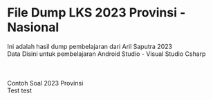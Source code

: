 # File Dump LKS 2023 Provinsi - Nasional
<p>
  Ini adalah hasil dump pembelajaran dari Aril Saputra 2023 <br>
  Data Disini untuk pembelajaran Android Studio - Visual Studio Csharp
</p>
<br>

<h4></h4>
<p>
  Contoh Soal 2023 Provinsi <br
  <table>
    <tr>
      <th>
        <td>
          Test
        </td>
      </th>
    </tr>
    <tr>
      <td>
        test
      </td>
    </tr>
  </table>
</p>
